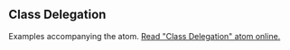 ## Class Delegation

Examples accompanying the atom.
[Read "Class Delegation" atom online.](https://stepik.org/lesson/350619/step/1)
